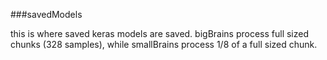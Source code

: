 ###savedModels

this is where saved keras models are saved. bigBrains process full sized chunks (328 samples), while smallBrains process 1/8 of a full sized chunk. 
